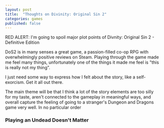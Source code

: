 ```yaml
---
layout: post
title:  "Thoughts on Divinity: Original Sin 2"
categories: games
published: false
---
```


RED ALERT: I'm going to spoil major plot points of Divnity: Original Sin 2 - Definitive Edition


DoS2 is in many senses a great game, a passion-filled co-op RPG with overwhelmingly positive reviews on Steam. Playing through the game made me feel many things, unfortunately one of the things it made me feel is "this is really not my thing".

I just need some way to express how I felt about the story, like a self-exorcism. Get it all out there. 

The main theme will be that I think a lot of the story elements are too silly for my taste, aren't connected to the gameplay in meaningful ways, and overall capture the feeling of going to a stranger's Dungeon and Dragons game very well. In no particular order

### Playing an Undead Doesn't Matter

